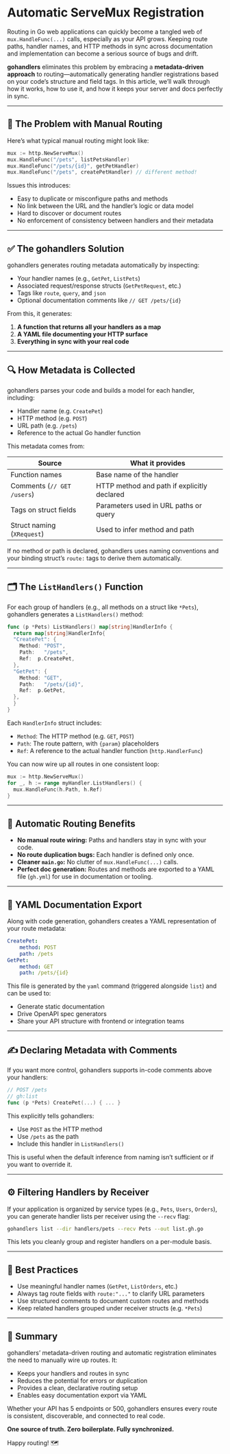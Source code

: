 # Automatic ServeMux Registration

Routing in Go web applications can quickly become a tangled web of `mux.HandleFunc(...)` calls, especially as your API grows. Keeping route paths, handler names, and HTTP methods in sync across documentation and implementation can become a serious source of bugs and drift.

**gohandlers** eliminates this problem by embracing a **metadata-driven approach** to routing—automatically generating handler registrations based on your code’s structure and field tags. In this article, we’ll walk through how it works, how to use it, and how it keeps your server and docs perfectly in sync.

---

## 🎯 The Problem with Manual Routing

Here’s what typical manual routing might look like:

```go
mux := http.NewServeMux()
mux.HandleFunc("/pets", listPetsHandler)
mux.HandleFunc("/pets/{id}", getPetHandler)
mux.HandleFunc("/pets", createPetHandler) // different method!
```

Issues this introduces:

-   Easy to duplicate or misconfigure paths and methods
-   No link between the URL and the handler’s logic or data model
-   Hard to discover or document routes
-   No enforcement of consistency between handlers and their metadata

---

## ✅ The gohandlers Solution

gohandlers generates routing metadata automatically by inspecting:

-   Your handler names (e.g., `GetPet`, `ListPets`)
-   Associated request/response structs (`GetPetRequest`, etc.)
-   Tags like `route`, `query`, and `json`
-   Optional documentation comments like `// GET /pets/{id}`

From this, it generates:

1. **A function that returns all your handlers as a map**
2. **A YAML file documenting your HTTP surface**
3. **Everything in sync with your real code**

---

## 🔍 How Metadata is Collected

gohandlers parses your code and builds a model for each handler, including:

-   Handler name (e.g. `CreatePet`)
-   HTTP method (e.g. `POST`)
-   URL path (e.g. `/pets`)
-   Reference to the actual Go handler function

This metadata comes from:

| Source                     | What it provides                            |
| -------------------------- | ------------------------------------------- |
| Function names             | Base name of the handler                    |
| Comments (`// GET /users`) | HTTP method and path if explicitly declared |
| Tags on struct fields      | Parameters used in URL paths or query       |
| Struct naming (`XRequest`) | Used to infer method and path               |

If no method or path is declared, gohandlers uses naming conventions and your binding struct’s `route:` tags to derive them automatically.

---

## 🗂️ The `ListHandlers()` Function

For each group of handlers (e.g., all methods on a struct like `*Pets`), gohandlers generates a `ListHandlers()` method:

```go
func (p *Pets) ListHandlers() map[string]HandlerInfo {
  return map[string]HandlerInfo{
  "CreatePet": {
    Method: "POST",
    Path:   "/pets",
    Ref:  p.CreatePet,
  },
  "GetPet": {
    Method: "GET",
    Path:   "/pets/{id}",
    Ref:  p.GetPet,
  },
  }
}
```

Each `HandlerInfo` struct includes:

-   `Method`: The HTTP method (e.g. `GET`, `POST`)
-   `Path`: The route pattern, with `{param}` placeholders
-   `Ref`: A reference to the actual handler function (`http.HandlerFunc`)

You can now wire up all routes in one consistent loop:

```go
mux := http.NewServeMux()
for _, h := range myHandler.ListHandlers() {
  mux.HandleFunc(h.Path, h.Ref)
}
```

---

## 🧠 Automatic Routing Benefits

-   **No manual route wiring:** Paths and handlers stay in sync with your code.
-   **No route duplication bugs:** Each handler is defined only once.
-   **Cleaner `main.go`:** No clutter of `mux.HandleFunc(...)` calls.
-   **Perfect doc generation:** Routes and methods are exported to a YAML file (`gh.yml`) for use in documentation or tooling.

---

## 📄 YAML Documentation Export

Along with code generation, gohandlers creates a YAML representation of your route metadata:

```yaml
CreatePet:
    method: POST
    path: /pets
GetPet:
    method: GET
    path: /pets/{id}
```

This file is generated by the `yaml` command (triggered alongside `list`) and can be used to:

-   Generate static documentation
-   Drive OpenAPI spec generators
-   Share your API structure with frontend or integration teams

---

## ✍️ Declaring Metadata with Comments

If you want more control, gohandlers supports in-code comments above your handlers:

```go
// POST /pets
// gh:list
func (p *Pets) CreatePet(...) { ... }
```

This explicitly tells gohandlers:

-   Use `POST` as the HTTP method
-   Use `/pets` as the path
-   Include this handler in `ListHandlers()`

This is useful when the default inference from naming isn’t sufficient or if you want to override it.

---

## ⚙️ Filtering Handlers by Receiver

If your application is organized by service types (e.g., `Pets`, `Users`, `Orders`), you can generate handler lists per receiver using the `--recv` flag:

```bash
gohandlers list --dir handlers/pets --recv Pets --out list.gh.go
```

This lets you cleanly group and register handlers on a per-module basis.

---

## 🧼 Best Practices

-   Use meaningful handler names (`GetPet`, `ListOrders`, etc.)
-   Always tag route fields with `route:"..."` to clarify URL parameters
-   Use structured comments to document custom routes and methods
-   Keep related handlers grouped under receiver structs (e.g. `*Pets`)

---

## 🚀 Summary

gohandlers’ metadata-driven routing and automatic registration eliminates the need to manually wire up routes. It:

-   Keeps your handlers and routes in sync
-   Reduces the potential for errors or duplication
-   Provides a clean, declarative routing setup
-   Enables easy documentation export via YAML

Whether your API has 5 endpoints or 500, gohandlers ensures every route is consistent, discoverable, and connected to real code.

**One source of truth. Zero boilerplate. Fully synchronized.**

Happy routing! 🗺️
